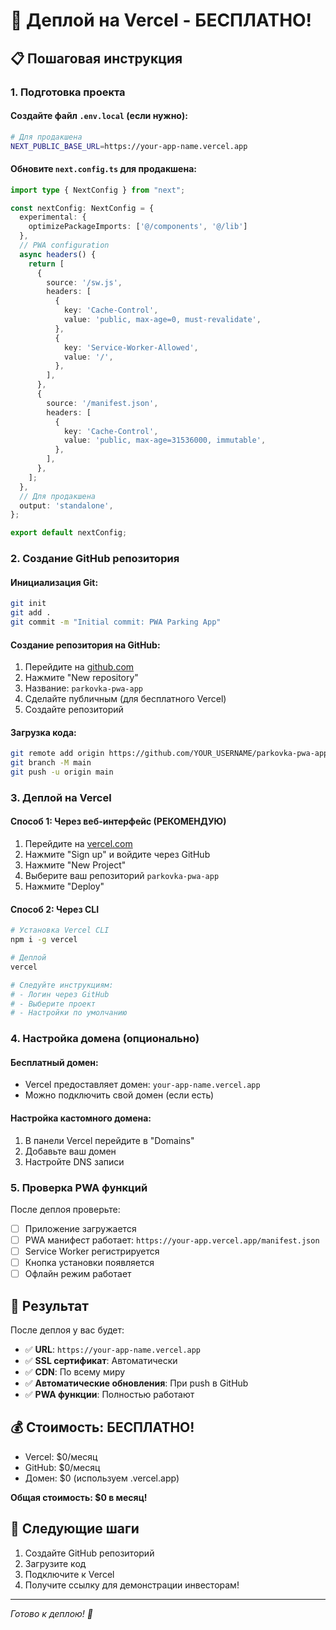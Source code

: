 # 🚀 Деплой на Vercel - БЕСПЛАТНО!

## 📋 Пошаговая инструкция

### 1. Подготовка проекта

#### Создайте файл `.env.local` (если нужно):
```bash
# Для продакшена
NEXT_PUBLIC_BASE_URL=https://your-app-name.vercel.app
```

#### Обновите `next.config.ts` для продакшена:
```typescript
import type { NextConfig } from "next";

const nextConfig: NextConfig = {
  experimental: {
    optimizePackageImports: ['@/components', '@/lib']
  },
  // PWA configuration
  async headers() {
    return [
      {
        source: '/sw.js',
        headers: [
          {
            key: 'Cache-Control',
            value: 'public, max-age=0, must-revalidate',
          },
          {
            key: 'Service-Worker-Allowed',
            value: '/',
          },
        ],
      },
      {
        source: '/manifest.json',
        headers: [
          {
            key: 'Cache-Control',
            value: 'public, max-age=31536000, immutable',
          },
        ],
      },
    ];
  },
  // Для продакшена
  output: 'standalone',
};

export default nextConfig;
```

### 2. Создание GitHub репозитория

#### Инициализация Git:
```bash
git init
git add .
git commit -m "Initial commit: PWA Parking App"
```

#### Создание репозитория на GitHub:
1. Перейдите на [github.com](https://github.com)
2. Нажмите "New repository"
3. Название: `parkovka-pwa-app`
4. Сделайте публичным (для бесплатного Vercel)
5. Создайте репозиторий

#### Загрузка кода:
```bash
git remote add origin https://github.com/YOUR_USERNAME/parkovka-pwa-app.git
git branch -M main
git push -u origin main
```

### 3. Деплой на Vercel

#### Способ 1: Через веб-интерфейс (РЕКОМЕНДУЮ)
1. Перейдите на [vercel.com](https://vercel.com)
2. Нажмите "Sign up" и войдите через GitHub
3. Нажмите "New Project"
4. Выберите ваш репозиторий `parkovka-pwa-app`
5. Нажмите "Deploy"

#### Способ 2: Через CLI
```bash
# Установка Vercel CLI
npm i -g vercel

# Деплой
vercel

# Следуйте инструкциям:
# - Логин через GitHub
# - Выберите проект
# - Настройки по умолчанию
```

### 4. Настройка домена (опционально)

#### Бесплатный домен:
- Vercel предоставляет домен: `your-app-name.vercel.app`
- Можно подключить свой домен (если есть)

#### Настройка кастомного домена:
1. В панели Vercel перейдите в "Domains"
2. Добавьте ваш домен
3. Настройте DNS записи

### 5. Проверка PWA функций

После деплоя проверьте:
- [ ] Приложение загружается
- [ ] PWA манифест работает: `https://your-app.vercel.app/manifest.json`
- [ ] Service Worker регистрируется
- [ ] Кнопка установки появляется
- [ ] Офлайн режим работает

## 🎯 Результат

После деплоя у вас будет:
- ✅ **URL**: `https://your-app-name.vercel.app`
- ✅ **SSL сертификат**: Автоматически
- ✅ **CDN**: По всему миру
- ✅ **Автоматические обновления**: При push в GitHub
- ✅ **PWA функции**: Полностью работают

## 💰 Стоимость: БЕСПЛАТНО!

- Vercel: $0/месяц
- GitHub: $0/месяц
- Домен: $0 (используем .vercel.app)

**Общая стоимость: $0 в месяц!**

## 🚀 Следующие шаги

1. Создайте GitHub репозиторий
2. Загрузите код
3. Подключите к Vercel
4. Получите ссылку для демонстрации инвесторам!

---
*Готово к деплою! 🎉*
